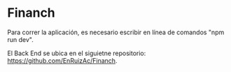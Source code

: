 # Financh
Para correr la aplicación, es necesario escribir en línea de comandos "npm run dev".

El Back End se ubica en el siguietne repositorio: https://github.com/EnRuizAc/Financh.
